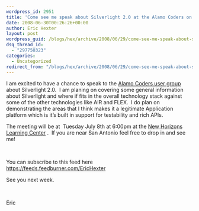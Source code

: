```yaml
---
wordpress_id: 2951
title: 'Come see me speak about Silverlight 2.0 at the Alamo Coders on Tuesday July  8th'
date: 2008-06-30T00:26:26+00:00
author: Eric Hexter
layout: post
wordpress_guid: /blogs/hex/archive/2008/06/29/come-see-me-speak-about-silverlight-2-0-at-the-alamo-coders-on-tuesday-july-8th.aspx
dsq_thread_id:
  - "297750323"
categories:
  - Uncategorized
redirect_from: "/blogs/hex/archive/2008/06/29/come-see-me-speak-about-silverlight-2-0-at-the-alamo-coders-on-tuesday-july-8th.aspx/"
---
```

I am excited to have a chance to speak to the <a href="http://www.alamocoders.net/" target="_blank">Alamo Coders user group</a> about Silverlight 2.0.&nbsp; I am planing on covering some general information about Silverlight and where if fits in the overall technology stack against some of the other technologies like AIR and FLEX.&nbsp; I do plan on demonstrating the areas that I think makes it a legitimate Application platform which is it&#8217;s built in support for testability and rich APIs.&nbsp; 

The meeting will be at&nbsp; Tuesday July 8th at 6:00pm at the <a href="http://maps.google.com/maps?f=l&hl=en&geocode=&q=New+Horizons&near=San+Antonio,+TX&sll=29.531793,-98.672588&sspn=0.006282,0.010042&ie=UTF8&ei=wevnRq2jJKXSrQKxgqiPBg&cd=1&dtab=5&cid=29515251,-98555474,17178413233909865539&li=lmd&z=14&t=m" target="_blank">New Horizons Learning Center</a> .&nbsp; If you are near San Antonio feel free to drop in and see me!

&nbsp;

You can subscribe to this feed here <https://feeds.feedburner.com/EricHexter> 

See you next week. 

&nbsp;

Eric